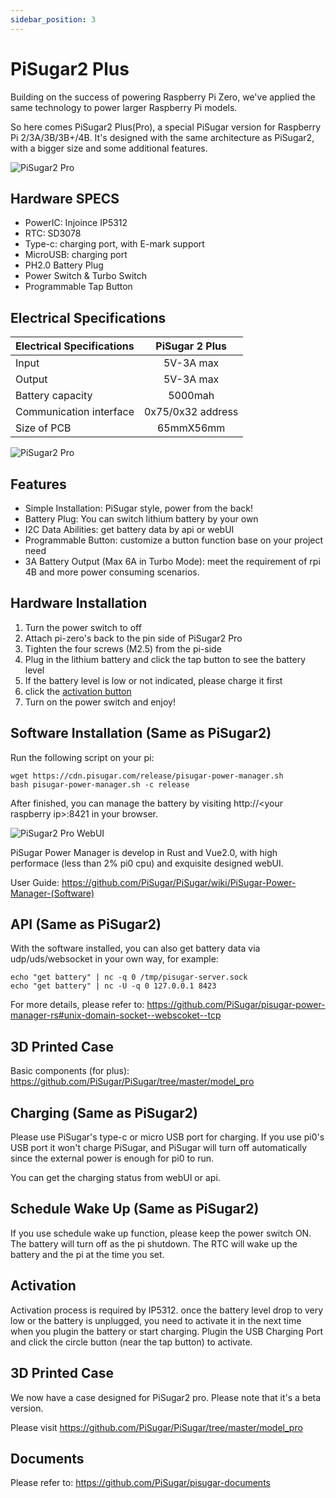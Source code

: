```yaml
---
sidebar_position: 3
---
```


# PiSugar2 Plus

Building on the success of powering Raspberry Pi Zero, we've applied the same technology to power larger Raspberry Pi models.

So here comes PiSugar2 Plus(Pro), a special PiSugar version for Raspberry Pi 2/3A/3B/3B+/4B. It's designed with the same architecture as PiSugar2, with a bigger size and some additional features.

![PiSugar2 Pro](https://cdn.pisugar.com/img/pro-3.JPG?imageView2/0/w/800)

## Hardware SPECS

* PowerIC: Injoince IP5312
* RTC: SD3078
* Type-c: charging port, with E-mark support
* MicroUSB: charging port
* PH2.0 Battery Plug
* Power Switch & Turbo Switch
* Programmable Tap Button

## Electrical Specifications

| Electrical Specifications |  PiSugar 2 Plus   |
| :------------------------ | :---------------: | 
| Input                     |     5V-3A max      | 
| Output                    |     5V-3A max      | 
| Battery capacity          |      5000mah      | 
| Communication interface   | 0x75/0x32 address |
| Size of PCB               |     65mmX56mm     |

<!-- <p align="left">
  <img width="400" src="http://cdn.pisugar.com/img/pro-1.JPG?imageView2/0/w/800">
</p> -->
![PiSugar2 Pro](https://cdn.pisugar.com/img/pro-1.JPG?imageView2/0/w/800)

## Features

* Simple Installation: PiSugar style, power from the back!
* Battery Plug: You can switch lithium battery by your own 
* I2C Data Abilities: get battery data by api or webUI
* Programmable Button: customize a button function base on your project need
* 3A Battery Output (Max 6A in Turbo Mode): meet the requirement of rpi 4B and more power consuming scenarios.


## Hardware Installation

1. Turn the power switch to off
2. Attach pi-zero's back to the pin side of PiSugar2 Pro
3. Tighten the four screws (M2.5) from the pi-side
4. Plug in the lithium battery and click the tap button to see the battery level
5. If the battery level is low or not indicated, please charge it first
6. click the [activation button](https://github.com/PiSugar/PiSugar/wiki/PiSugar2-Pro/_edit#activation)
7. Turn on the power switch and enjoy!

## Software Installation (Same as PiSugar2)

Run the following script on your pi:

```
wget https://cdn.pisugar.com/release/pisugar-power-manager.sh
bash pisugar-power-manager.sh -c release
```
After finished, you can manage the battery by visiting http://\<your raspberry ip\>:8421 in your browser.

<!-- <p>
  <img width="600" src="http://cdn.pisugar.com/pisugar2/images/ui.png?imageView2/0/w/800">
</p> -->
![PiSugar2 Pro WebUI](https://cdn.pisugar.com/pisugar2/images/ui.png?imageView2/0/w/800)

PiSugar Power Manager is develop in Rust and Vue2.0, with high performace (less than 2% pi0 cpu) and exquisite designed webUI. 

User Guide: https://github.com/PiSugar/PiSugar/wiki/PiSugar-Power-Manager-(Software)

## API (Same as PiSugar2)

With the software installed, you can also get battery data via udp/uds/websocket in your own way, for example:

```
echo "get battery" | nc -q 0 /tmp/pisugar-server.sock
echo "get battery" | nc -U -q 0 127.0.0.1 8423
```

For more details, please refer to: https://github.com/PiSugar/pisugar-power-manager-rs#unix-domain-socket--webscoket--tcp

## 3D Printed Case

Basic components (for plus): https://github.com/PiSugar/PiSugar/tree/master/model_pro

## Charging (Same as PiSugar2)

Please use PiSugar's type-c or micro USB port for charging. If you use pi0's USB port it won't charge PiSugar, and PiSugar will turn off automatically since the external power is enough for pi0 to run.

You can get the charging status from webUI or api.

## Schedule Wake Up (Same as PiSugar2)

If you use schedule wake up function, please keep the power switch ON. The battery will turn off as the pi shutdown. The RTC will wake up the battery and the pi at the time you set.

## Activation

Activation process is required by IP5312. once the battery level drop to very low or the battery is unplugged, you need to activate it in the next time when you plugin the battery or start charging. Plugin the USB Charging Port and click the circle button (near the tap button) to activate.

## 3D Printed Case

We now have a case designed for PiSugar2 pro. Please note that it's a beta version.

Please visit https://github.com/PiSugar/PiSugar/tree/master/model_pro

## Documents

Please refer to: https://github.com/PiSugar/pisugar-documents



